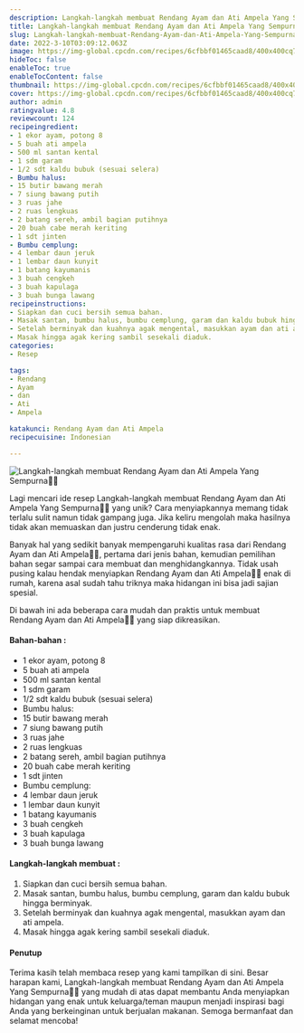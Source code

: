```yaml
---
description: Langkah-langkah membuat Rendang Ayam dan Ati Ampela Yang Sempurna"
title: Langkah-langkah membuat Rendang Ayam dan Ati Ampela Yang Sempurna
slug: Langkah-langkah-membuat-Rendang-Ayam-dan-Ati-Ampela-Yang-Sempurna
date: 2022-3-10T03:09:12.063Z
image: https://img-global.cpcdn.com/recipes/6cfbbf01465caad8/400x400cq70/photo.jpg
hideToc: false
enableToc: true
enableTocContent: false
thumbnail: https://img-global.cpcdn.com/recipes/6cfbbf01465caad8/400x400cq70/photo.jpg
cover: https://img-global.cpcdn.com/recipes/6cfbbf01465caad8/400x400cq70/photo.jpg
author: admin
ratingvalue: 4.8
reviewcount: 124
recipeingredient:
- 1 ekor ayam, potong 8
- 5 buah ati ampela
- 500 ml santan kental
- 1 sdm garam
- 1/2 sdt kaldu bubuk (sesuai selera)
- Bumbu halus:
- 15 butir bawang merah
- 7 siung bawang putih
- 3 ruas jahe
- 2 ruas lengkuas
- 2 batang sereh, ambil bagian putihnya
- 20 buah cabe merah keriting
- 1 sdt jinten
- Bumbu cemplung:
- 4 lembar daun jeruk
- 1 lembar daun kunyit
- 1 batang kayumanis
- 3 buah cengkeh
- 3 buah kapulaga
- 3 buah bunga lawang
recipeinstructions:
- Siapkan dan cuci bersih semua bahan.
- Masak santan, bumbu halus, bumbu cemplung, garam dan kaldu bubuk hingga berminyak.
- Setelah berminyak dan kuahnya agak mengental, masukkan ayam dan ati ampela.
- Masak hingga agak kering sambil sesekali diaduk.
categories:
- Resep

tags:
- Rendang
- Ayam
- dan
- Ati
- Ampela

katakunci: Rendang Ayam dan Ati Ampela
recipecuisine: Indonesian

---
```


![Langkah-langkah membuat Rendang Ayam dan Ati Ampela Yang Sempurna👩‍🍳](https://img-global.cpcdn.com/recipes/6cfbbf01465caad8/400x400cq70/photo.jpg)

Lagi mencari ide resep Langkah-langkah membuat Rendang Ayam dan Ati Ampela Yang Sempurna👩‍🍳 yang unik? Cara menyiapkannya memang tidak terlalu sulit namun tidak gampang juga. Jika keliru mengolah maka hasilnya tidak akan memuaskan dan justru cenderung tidak enak.

Banyak hal yang sedikit banyak mempengaruhi kualitas rasa dari Rendang Ayam dan Ati Ampela👩‍🍳, pertama dari jenis bahan, kemudian pemilihan bahan segar sampai cara membuat dan menghidangkannya. Tidak usah pusing kalau hendak menyiapkan Rendang Ayam dan Ati Ampela👩‍🍳 enak di rumah, karena asal sudah tahu triknya maka hidangan ini bisa jadi sajian spesial.

Di bawah ini ada beberapa cara mudah dan praktis untuk membuat Rendang Ayam dan Ati Ampela👩‍🍳 yang siap dikreasikan.

<!--inarticleads1-->

#### Bahan-bahan :

- 1 ekor ayam, potong 8
- 5 buah ati ampela
- 500 ml santan kental
- 1 sdm garam
- 1/2 sdt kaldu bubuk (sesuai selera)
- Bumbu halus:
- 15 butir bawang merah
- 7 siung bawang putih
- 3 ruas jahe
- 2 ruas lengkuas
- 2 batang sereh, ambil bagian putihnya
- 20 buah cabe merah keriting
- 1 sdt jinten
- Bumbu cemplung:
- 4 lembar daun jeruk
- 1 lembar daun kunyit
- 1 batang kayumanis
- 3 buah cengkeh
- 3 buah kapulaga
- 3 buah bunga lawang

<!--inarticleads2-->

#### Langkah-langkah membuat :

1. Siapkan dan cuci bersih semua bahan.
1. Masak santan, bumbu halus, bumbu cemplung, garam dan kaldu bubuk hingga berminyak.
1. Setelah berminyak dan kuahnya agak mengental, masukkan ayam dan ati ampela.
1. Masak hingga agak kering sambil sesekali diaduk.

#### Penutup

Terima kasih telah membaca resep yang kami tampilkan di sini. Besar harapan kami, Langkah-langkah membuat Rendang Ayam dan Ati Ampela Yang Sempurna👩‍🍳 yang mudah di atas dapat membantu Anda menyiapkan hidangan yang enak untuk keluarga/teman maupun menjadi inspirasi bagi Anda yang berkeinginan untuk berjualan makanan. Semoga bermanfaat dan selamat mencoba!
